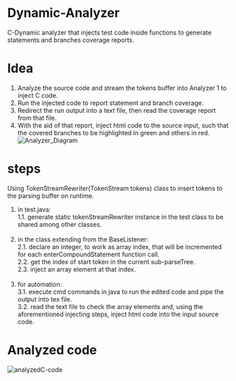 # Dynamic-Analyzer
C-Dynamic analyzer that injects test code inside functions to generate statements and branches coverage reports.
# Idea
1. Analyze the source code and stream the tokens buffer into Analyzer 1 to inject C code.
2. Run the injected code to report statement and branch coverage.
3. Redirect the run output into a text file, then read the coverage report from that file.
4. With the aid of that report, inject html code to the source input, such that the covered branches to be highlighted in green and others in red.
![Analyzer_Diagram](https://user-images.githubusercontent.com/48333642/121285575-eda15400-c8de-11eb-9d5c-768729628500.png)
# steps
Using TokenStreamRewriter(TokenStream tokens) class to insert tokens to the parsing buffer on runtime.
1. in test.java: <br />
  1.1. generate static tokenStreamRewriter instance  in the test class to be shared among other classes.  <br />
	 <br />  
2. in the class extending from the BaseListener:  <br />
  2.1. declare an integer, to work as array index, that will be incremented for each enterCompoundStatement function call.  <br />
  2.2. get the index of start token in the current sub-parseTree. <br />
  2.3. inject an array element at that index. <br />
         <br/>  
3. for automation: <br/>
  3.1. execute cmd commands in java to run the edited code and pipe the output into tex file.<br/>
  3.2. read the text file to check the array elements and, using the aforementioned injecting steps, inject html code into the input source code.<br/>
# Analyzed code  

![analyzedC-code](https://user-images.githubusercontent.com/48333642/121285765-322cef80-c8df-11eb-8594-b0d7c6c3a285.PNG)
